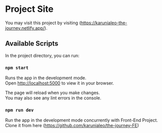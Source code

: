 # Project Site

You may visit this project by visiting (https://karunialeo-the-journey.netlify.app/).

## Available Scripts

In the project directory, you can run:

### `npm start`

Runs the app in the development mode.\
Open [http://localhost:5000](http://localhost:5000) to view it in your browser.

The page will reload when you make changes.\
You may also see any lint errors in the console.

### `npm run dev`

Run the app in the development mode concurrently with Front-End Project.
Clone it from here (https://github.com/karunialeo/the-journey-FE)
